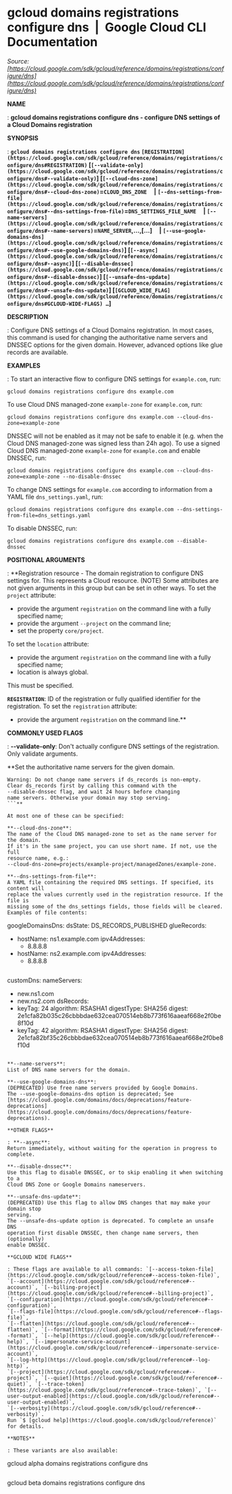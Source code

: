 # gcloud domains registrations configure dns  |  Google Cloud CLI Documentation

*Source: [https://cloud.google.com/sdk/gcloud/reference/domains/registrations/configure/dns](https://cloud.google.com/sdk/gcloud/reference/domains/registrations/configure/dns)*

**NAME**

: **gcloud domains registrations configure dns - configure DNS settings of a Cloud Domains registration**

**SYNOPSIS**

: **`gcloud domains registrations configure dns` `[REGISTRATION](https://cloud.google.com/sdk/gcloud/reference/domains/registrations/configure/dns#REGISTRATION)` [`[--validate-only](https://cloud.google.com/sdk/gcloud/reference/domains/registrations/configure/dns#--validate-only)`] [`[--cloud-dns-zone](https://cloud.google.com/sdk/gcloud/reference/domains/registrations/configure/dns#--cloud-dns-zone)`=`CLOUD_DNS_ZONE`     | `[--dns-settings-from-file](https://cloud.google.com/sdk/gcloud/reference/domains/registrations/configure/dns#--dns-settings-from-file)`=`DNS_SETTINGS_FILE_NAME`     | `[--name-servers](https://cloud.google.com/sdk/gcloud/reference/domains/registrations/configure/dns#--name-servers)`=`NAME_SERVER`,…,[…]     | `[--use-google-domains-dns](https://cloud.google.com/sdk/gcloud/reference/domains/registrations/configure/dns#--use-google-domains-dns)`] [`[--async](https://cloud.google.com/sdk/gcloud/reference/domains/registrations/configure/dns#--async)`] [`[--disable-dnssec](https://cloud.google.com/sdk/gcloud/reference/domains/registrations/configure/dns#--disable-dnssec)`] [`[--unsafe-dns-update](https://cloud.google.com/sdk/gcloud/reference/domains/registrations/configure/dns#--unsafe-dns-update)`] [`[GCLOUD_WIDE_FLAG](https://cloud.google.com/sdk/gcloud/reference/domains/registrations/configure/dns#GCLOUD-WIDE-FLAGS) …`]**

**DESCRIPTION**

: Configure DNS settings of a Cloud Domains registration.
In most cases, this command is used for changing the authoritative name servers
and DNSSEC options for the given domain. However, advanced options like glue
records are available.

**EXAMPLES**

: To start an interactive flow to configure DNS settings for
``example.com``, run:

```
gcloud domains registrations configure dns example.com
```

To use Cloud DNS managed-zone ``example-zone``
for ``example.com``, run:

```
gcloud domains registrations configure dns example.com --cloud-dns-zone=example-zone
```

DNSSEC will not be enabled as it may not be safe to enable it (e.g. when the
Cloud DNS managed-zone was signed less than 24h ago).
To use a signed Cloud DNS managed-zone
``example-zone`` for
``example.com`` and enable DNSSEC, run:

```
gcloud domains registrations configure dns example.com --cloud-dns-zone=example-zone --no-disable-dnssec
```

To change DNS settings for ``example.com``
according to information from a YAML file
``dns_settings.yaml``, run:

```
gcloud domains registrations configure dns example.com --dns-settings-from-file=dns_settings.yaml
```

To disable DNSSEC, run:

```
gcloud domains registrations configure dns example.com --disable-dnssec
```

**POSITIONAL ARGUMENTS**

: **Registration resource - The domain registration to configure DNS settings for.
This represents a Cloud resource. (NOTE) Some attributes are not given arguments
in this group but can be set in other ways.
To set the `project` attribute:

- provide the argument `registration` on the command line with a fully
specified name;
- provide the argument `--project` on the command line;
- set the property `core/project`.

To set the `location` attribute:

- provide the argument `registration` on the command line with a fully
specified name;
- location is always global.

This must be specified.

**`REGISTRATION`**:
ID of the registration or fully qualified identifier for the registration.
To set the `registration` attribute:

- provide the argument `registration` on the command line.**

**COMMONLY USED FLAGS**

: **--validate-only**:
Don't actually configure DNS settings of the registration. Only validate
arguments.

**Set the authoritative name servers for the given domain.

```
Warning: Do not change name servers if ds_records is non-empty.
Clear ds_records first by calling this command with the
--disable-dnssec flag, and wait 24 hours before changing
name servers. Otherwise your domain may stop serving.
```**

At most one of these can be specified:

**--cloud-dns-zone**:
The name of the Cloud DNS managed-zone to set as the name server for the domain.
If it's in the same project, you can use short name. If not, use the full
resource name, e.g.:
--cloud-dns-zone=projects/example-project/managedZones/example-zone.

**--dns-settings-from-file**:
A YAML file containing the required DNS settings. If specified, its content will
replace the values currently used in the registration resource. If the file is
missing some of the dns_settings fields, those fields will be cleared.
Examples of file contents:

```
googleDomainsDns:
  dsState: DS_RECORDS_PUBLISHED
glueRecords:
- hostName: ns1.example.com
  ipv4Addresses:
  - 8.8.8.8
- hostName: ns2.example.com
  ipv4Addresses:
  - 8.8.8.8
```

```
customDns:
  nameServers:
  - new.ns1.com
  - new.ns2.com
  dsRecords:
  - keyTag: 24
    algorithm: RSASHA1
    digestType: SHA256
    digest: 2e1cfa82b035c26cbbbdae632cea070514eb8b773f616aaeaf668e2f0be8f10d
  - keyTag: 42
    algorithm: RSASHA1
    digestType: SHA256
    digest: 2e1cfa82bf35c26cbbbdae632cea070514eb8b773f616aaeaf668e2f0be8f10d
```

**--name-servers**:
List of DNS name servers for the domain.

**--use-google-domains-dns**:
(DEPRECATED) Use free name servers provided by Google Domains.
The --use-google-domains-dns option is deprecated; See [https://cloud.google.com/domains/docs/deprecations/feature-deprecations](https://cloud.google.com/domains/docs/deprecations/feature-deprecations).

**OTHER FLAGS**

: **--async**:
Return immediately, without waiting for the operation in progress to complete.

**--disable-dnssec**:
Use this flag to disable DNSSEC, or to skip enabling it when switching to a
Cloud DNS Zone or Google Domains nameservers.

**--unsafe-dns-update**:
(DEPRECATED) Use this flag to allow DNS changes that may make your domain stop
serving.
The --unsafe-dns-update option is deprecated. To complete an unsafe DNS
operation first disable DNSSEC, then change name servers, then (optionally)
enable DNSSEC.

**GCLOUD WIDE FLAGS**

: These flags are available to all commands: `[--access-token-file](https://cloud.google.com/sdk/gcloud/reference#--access-token-file)`,
`[--account](https://cloud.google.com/sdk/gcloud/reference#--account)`, `[--billing-project](https://cloud.google.com/sdk/gcloud/reference#--billing-project)`,
`[--configuration](https://cloud.google.com/sdk/gcloud/reference#--configuration)`,
`[--flags-file](https://cloud.google.com/sdk/gcloud/reference#--flags-file)`,
`[--flatten](https://cloud.google.com/sdk/gcloud/reference#--flatten)`, `[--format](https://cloud.google.com/sdk/gcloud/reference#--format)`, `[--help](https://cloud.google.com/sdk/gcloud/reference#--help)`, `[--impersonate-service-account](https://cloud.google.com/sdk/gcloud/reference#--impersonate-service-account)`,
`[--log-http](https://cloud.google.com/sdk/gcloud/reference#--log-http)`,
`[--project](https://cloud.google.com/sdk/gcloud/reference#--project)`, `[--quiet](https://cloud.google.com/sdk/gcloud/reference#--quiet)`, `[--trace-token](https://cloud.google.com/sdk/gcloud/reference#--trace-token)`, `[--user-output-enabled](https://cloud.google.com/sdk/gcloud/reference#--user-output-enabled)`,
`[--verbosity](https://cloud.google.com/sdk/gcloud/reference#--verbosity)`.
Run `$ [gcloud help](https://cloud.google.com/sdk/gcloud/reference)` for details.

**NOTES**

: These variants are also available:

```
gcloud alpha domains registrations configure dns
```

```
gcloud beta domains registrations configure dns
```